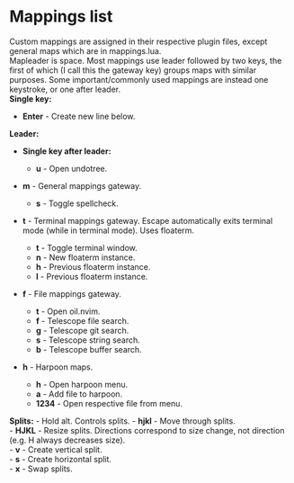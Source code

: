 # Mappings list  
Custom mappings are assigned in their respective plugin files, except general maps which are in mappings.lua.  
Mapleader is space. Most mappings use leader followed by two keys, the first of which (I call this the gateway key) groups maps with similar purposes. Some important/commonly used mappings are instead one keystroke, or one after leader.  
**Single key:**  
- **Enter** - Create new line below.  
  
**Leader:**  
- **Single key after leader:**  
    - **u** - Open undotree.  
  
- **m** - General mappings gateway.  
    - **s** - Toggle spellcheck.  
  
- **t** - Terminal mappings gateway. Escape automatically exits terminal mode (while in terminal mode). Uses floaterm.  
    - **t** - Toggle terminal window.  
    - **n** - New floaterm instance.  
    - **h** - Previous floaterm instance.  
    - **l** - Previous floaterm instance.  
  
- **f** - File mappings gateway.  
    - **t** - Open oil.nvim.  
    - **f** - Telescope file search.  
    - **g** - Telescope git search.  
    - **s** - Telescope string search.  
    - **b** - Telescope buffer search.  
  
- **h** - Harpoon maps.  
    - **h** - Open harpoon menu.  
    - **a** - Add file to harpoon.  
    - **1234** - Open respective file from menu.  
  
**Splits:** - Hold alt. Controls splits.
    - **hjkl** - Move through splits.  
    - **HJKL** - Resize splits. Directions correspond to size change, not direction (e.g. H always decreases size).  
    - **v** - Create vertical split.  
    - **s** - Create horizontal split.  
    - **x** - Swap splits.  
